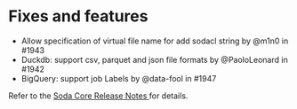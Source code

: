 # Fixes and features

* Allow specification of virtual file name for add sodacl string by @m1n0 in #1943
* Duckdb: support csv, parquet and json file formats by @PaoloLeonard in #1942
* BigQuery: support job Labels by @data-fool in #1947

Refer to the [Soda Core Release Notes ](https://github.com/sodadata/soda-core/releases)for details.
